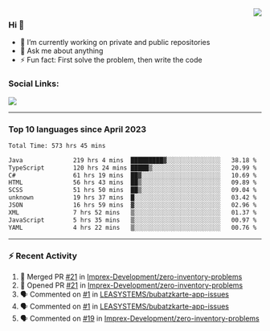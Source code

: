 <!--
<a href="https://wuffy.eu">
  <img align="right" src="https://github.com/ngloader/ngloader/blob/devcard/devcard.png" height="410" width="300" alt="NgLoader's Dev Card"/>
</a>
-->

<a href="https://wuffy.eu">
  <img align="right" src="https://github-readme-stats.vercel.app/api?username=ngloader&count_private=true&include_all_commits=true&show_icons=true&hide_rank=true&theme=dracula" />
</a>

### Hi 👋
- 🔭 I’m currently working on private and public repositories
- 💬 Ask me about anything
- ⚡ Fun fact: First solve the problem, then write the code

### Social Links:
<a href="https://discord.gg/jUtRU5Q">
  <img src="https://dcbadge.vercel.app/api/shield/128286216708685824?style=flat&theme=clean&compact=true" />
</a>

<!--
---

<div>
  <img src="https://github-readme-stats.vercel.app/api/wakatime?username=NgLoader&api_domain=wakapi.wuffy.dev&bg_color=282a36&title_color=ff6e96&icon_color=2F855A&text_color=ffffff&custom_title=Week%20Stats&layout=compact" />
</div>

---

<div>
  <img height="170" align="left" src="https://github-readme-stats.vercel.app/api?username=ngloader&count_private=true&include_all_commits=true&show_icons=true&theme=dracula" />
  <img src="https://github-readme-stats.vercel.app/api/top-langs/?username=ngloader&layout=compact&theme=dracula" />
</div>

---

<a href="https://github.com/ryo-ma/github-profile-trophy">
  <img width=800 src="https://github-profile-trophy.vercel.app/?username=ngloader&column=8&theme=dracula&no-frame=true"/>
</a>
-->

---

### Top 10 languages since April 2023

<!--START_SECTION:waka-->

```txt
Total Time: 573 hrs 45 mins

Java              219 hrs 4 mins  █████████▓░░░░░░░░░░░░░░░   38.18 %
TypeScript        120 hrs 24 mins █████▒░░░░░░░░░░░░░░░░░░░   20.99 %
C#                61 hrs 19 mins  ██▓░░░░░░░░░░░░░░░░░░░░░░   10.69 %
HTML              56 hrs 43 mins  ██▒░░░░░░░░░░░░░░░░░░░░░░   09.89 %
SCSS              51 hrs 50 mins  ██▒░░░░░░░░░░░░░░░░░░░░░░   09.04 %
unknown           19 hrs 37 mins  █░░░░░░░░░░░░░░░░░░░░░░░░   03.42 %
JSON              16 hrs 59 mins  ▓░░░░░░░░░░░░░░░░░░░░░░░░   02.96 %
XML               7 hrs 52 mins   ▒░░░░░░░░░░░░░░░░░░░░░░░░   01.37 %
JavaScript        5 hrs 35 mins   ▒░░░░░░░░░░░░░░░░░░░░░░░░   00.97 %
YAML              4 hrs 22 mins   ▒░░░░░░░░░░░░░░░░░░░░░░░░   00.76 %
```

<!--END_SECTION:waka-->

---

### :zap: Recent Activity
<!--START_SECTION:activity-->
1. 🎉 Merged PR [#21](https://github.com/Imprex-Development/zero-inventory-problems/pull/21) in [Imprex-Development/zero-inventory-problems](https://github.com/Imprex-Development/zero-inventory-problems)
2. 💪 Opened PR [#21](https://github.com/Imprex-Development/zero-inventory-problems/pull/21) in [Imprex-Development/zero-inventory-problems](https://github.com/Imprex-Development/zero-inventory-problems)
3. 🗣 Commented on [#1](https://github.com/LEASYSTEMS/bubatzkarte-app-issues/issues/1#issuecomment-2054195311) in [LEASYSTEMS/bubatzkarte-app-issues](https://github.com/LEASYSTEMS/bubatzkarte-app-issues)
4. 🗣 Commented on [#1](https://github.com/LEASYSTEMS/bubatzkarte-app-issues/issues/1#issuecomment-2054194180) in [LEASYSTEMS/bubatzkarte-app-issues](https://github.com/LEASYSTEMS/bubatzkarte-app-issues)
5. 🗣 Commented on [#19](https://github.com/Imprex-Development/zero-inventory-problems/issues/19#issuecomment-2016230310) in [Imprex-Development/zero-inventory-problems](https://github.com/Imprex-Development/zero-inventory-problems)
<!--END_SECTION:activity-->
